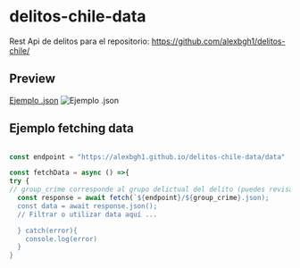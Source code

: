 # delitos-chile-data
Rest Api de delitos para el repositorio: https://github.com/alexbgh1/delitos-chile/

## Preview

[Ejemplo .json](https://alexbgh1.github.io/delitos-chile-data/data/Delitos%20de%20mayor%20connotaci%C3%B3n%20social.json)
![Ejemplo .json]()

## Ejemplo fetching data

```javascript

const endpoint = "https://alexbgh1.github.io/delitos-chile-data/data"

const fetchData = async () =>{
try {
// group_crime corresponde al grupo delictual del delito (puedes revisarlos en el mismo repositorio en la carpeta /data/)
  const response = await fetch(`${endpoint}/${group_crime}.json);
  const data = await response.json();
  // Filtrar o utilizar data aquí ...

  } catch(error){
    console.log(error)
  }
}
```

